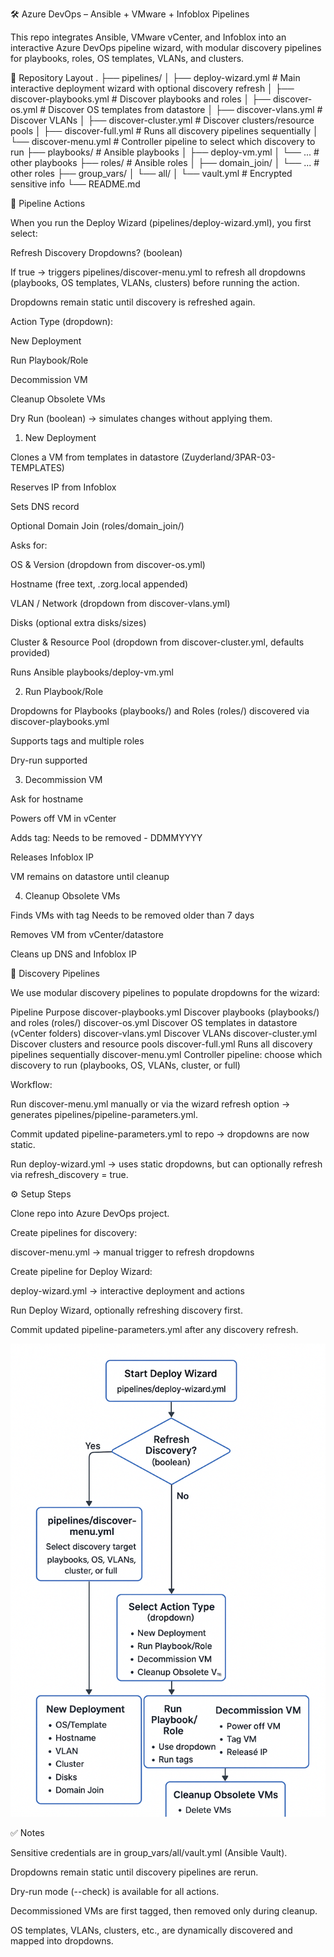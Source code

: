 🛠 Azure DevOps – Ansible + VMware + Infoblox Pipelines

This repo integrates Ansible, VMware vCenter, and Infoblox into an interactive Azure DevOps pipeline wizard, with modular discovery pipelines for playbooks, roles, OS templates, VLANs, and clusters.

📂 Repository Layout
.
├── pipelines/
│   ├── deploy-wizard.yml          # Main interactive deployment wizard with optional discovery refresh
│   ├── discover-playbooks.yml     # Discover playbooks and roles
│   ├── discover-os.yml            # Discover OS templates from datastore
│   ├── discover-vlans.yml         # Discover VLANs
│   ├── discover-cluster.yml       # Discover clusters/resource pools
│   ├── discover-full.yml          # Runs all discovery pipelines sequentially
│   └── discover-menu.yml          # Controller pipeline to select which discovery to run
├── playbooks/                     # Ansible playbooks
│   ├── deploy-vm.yml
│   └── ...                        # other playbooks
├── roles/                         # Ansible roles
│   ├── domain_join/
│   └── ...                        # other roles
├── group_vars/
│   └── all/
│       └── vault.yml              # Encrypted sensitive info
└── README.md

🚀 Pipeline Actions

When you run the Deploy Wizard (pipelines/deploy-wizard.yml), you first select:

Refresh Discovery Dropdowns? (boolean)

If true → triggers pipelines/discover-menu.yml to refresh all dropdowns (playbooks, OS templates, VLANs, clusters) before running the action.

Dropdowns remain static until discovery is refreshed again.

Action Type (dropdown):

New Deployment

Run Playbook/Role

Decommission VM

Cleanup Obsolete VMs

Dry Run (boolean) → simulates changes without applying them.

1. New Deployment

Clones a VM from templates in datastore (Zuyderland/3PAR-03-TEMPLATES)

Reserves IP from Infoblox

Sets DNS record

Optional Domain Join (roles/domain_join/)

Asks for:

OS & Version (dropdown from discover-os.yml)

Hostname (free text, .zorg.local appended)

VLAN / Network (dropdown from discover-vlans.yml)

Disks (optional extra disks/sizes)

Cluster & Resource Pool (dropdown from discover-cluster.yml, defaults provided)

Runs Ansible playbooks/deploy-vm.yml

2. Run Playbook/Role

Dropdowns for Playbooks (playbooks/) and Roles (roles/) discovered via discover-playbooks.yml

Supports tags and multiple roles

Dry-run supported

3. Decommission VM

Ask for hostname

Powers off VM in vCenter

Adds tag: Needs to be removed - DDMMYYYY

Releases Infoblox IP

VM remains on datastore until cleanup

4. Cleanup Obsolete VMs

Finds VMs with tag Needs to be removed older than 7 days

Removes VM from vCenter/datastore

Cleans up DNS and Infoblox IP

🔄 Discovery Pipelines

We use modular discovery pipelines to populate dropdowns for the wizard:

Pipeline	Purpose
discover-playbooks.yml	Discover playbooks (playbooks/) and roles (roles/)
discover-os.yml	Discover OS templates in datastore (vCenter folders)
discover-vlans.yml	Discover VLANs
discover-cluster.yml	Discover clusters and resource pools
discover-full.yml	Runs all discovery pipelines sequentially
discover-menu.yml	Controller pipeline: choose which discovery to run (playbooks, OS, VLANs, cluster, or full)

Workflow:

Run discover-menu.yml manually or via the wizard refresh option → generates pipelines/pipeline-parameters.yml.

Commit updated pipeline-parameters.yml to repo → dropdowns are now static.

Run deploy-wizard.yml → uses static dropdowns, but can optionally refresh via refresh_discovery = true.

⚙️ Setup Steps

Clone repo into Azure DevOps project.

Create pipelines for discovery:

discover-menu.yml → manual trigger to refresh dropdowns

Create pipeline for Deploy Wizard:

deploy-wizard.yml → interactive deployment and actions

Run Deploy Wizard, optionally refreshing discovery first.

Commit updated pipeline-parameters.yml after any discovery refresh.

![Diagram](images/diagram.png "Diagram")

✅ Notes

Sensitive credentials are in group_vars/all/vault.yml (Ansible Vault).

Dropdowns remain static until discovery pipelines are rerun.

Dry-run mode (--check) is available for all actions.

Decommissioned VMs are first tagged, then removed only during cleanup.

OS templates, VLANs, clusters, etc., are dynamically discovered and mapped into dropdowns.
